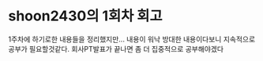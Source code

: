 # shoon2430의 1회차 회고
1주차에 하기로한 내용들을 정리했지만... 내용이 워낙 방대한 내용이다보니 지속적으로 공부가 필요할것같다.
회사PT발표가 끝나면 좀 더 집중적으로 공부해야겠다
